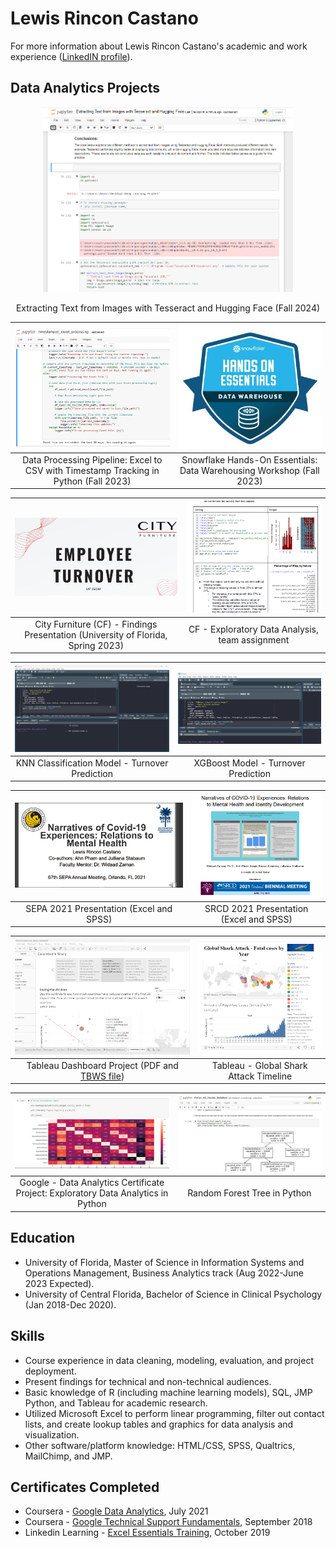 # Lewis Rincon Castano

For more information about Lewis Rincon Castano's academic and work experience ([LinkedIN profile](https://www.linkedin.com/in/lrincas/)).

## Data Analytics Projects

<div align="center">
  <a href="https://github.com/lericas/portfolio/blob/main/fall%202024/Extracting%20Text%20from%20Images%20with%20Tesseract%20and%20Hugging%20Face.ipynb">
    <img src="https://raw.githubusercontent.com/lericas/portfolio/main/images/fall%202024%20project%20-%20extracting%20text%20from%20images.png" width="400"/>
  </a>
  <p>Extracting Text from Images with Tesseract and Hugging Face (Fall 2024)</p>
</div>

| [![Python Script](https://raw.githubusercontent.com/lericas/portfolio/main/images/python_excel_processing.png)](https://github.com/lericas/portfolio/blob/main/RStudio_files/timestamped_excel_processing.ipynb) | [![Snowflake Training](https://raw.githubusercontent.com/lericas/portfolio/main/images/snowflake_training.png)](https://achieve.snowflake.com/4c8fdf2c-1af8-4b38-85aa-7e56ec7804ff) |
|:---:|:---:|
| Data Processing Pipeline: Excel to CSV with Timestamp Tracking in Python (Fall 2023) | Snowflake Hands-On Essentials: Data Warehousing Workshop (Fall 2023)|
 
| [![Final Presentation](https://raw.githubusercontent.com/lericas/portfolio/main/images/CF_final.png)](https://github.com/lericas/portfolio/blob/main/pdf_files/City%20Furniture%20Final%20Presentation.pdf) | [![EDA_CF](https://raw.githubusercontent.com/lericas/portfolio/main/images/EDA_CF.png)](https://github.com/lericas/portfolio/blob/main/pdf_files/City%20Furniture%20_EDA_project.pdf) |
|:---:|:---:|
| City Furniture (CF) - Findings Presentation (University of Florida, Spring 2023) | CF - Exploratory Data Analysis, team assignment |

| [![KNN](https://raw.githubusercontent.com/lericas/portfolio/main/images/KNN_model_v4.png)](https://github.com/lericas/portfolio/blob/main/pdf_files/KNN_model_v4.pdf) | [![Xgboost Model](https://raw.githubusercontent.com/lericas/portfolio/main/images/xgboost_model.png)](https://github.com/lericas/portfolio/blob/main/pdf_files/xgboost_model_final-turnover_prediction.pdf) |
|:---:|:---:|
| KNN Classification Model - Turnover Prediction | XGBoost Model - Turnover Prediction |

| [![SEPA 2021](https://raw.githubusercontent.com/lericas/portfolio/main/images/SEPA%202021.PNG?token=APFL442CSPMA3U4O32JCCK3BE7TXI)](https://github.com/lericas/portfolio/blob/main/pdf_files/SEPA%202021%20Presentation.pdf) | [![SRCD 2021](https://raw.githubusercontent.com/lericas/portfolio/main/images/SRCD%202021.PNG?token=APFL44ZXS7H3UGO2HRHIFNTBE77R4)](https://github.com/lericas/portfolio/blob/main/pdf_files/SRCD%202021%20Presentation.pdf)  |
|:---:|:---:|
| SEPA 2021 Presentation (Excel and SPSS) | SRCD 2021 Presentation (Excel and SPSS) |

| [![TableauDashboard](https://raw.githubusercontent.com/lericas/portfolio/main/images/tableauDashboard.png)](https://github.com/lericas/portfolio/blob/main/pdf_files/RinconCastanoLewis_Tableau_dashboard.pdf)  | [![Tableau Global Shark Attack](https://raw.githubusercontent.com/lericas/portfolio/main/images/GSA%20dashboard%20picture.png)](https://public.tableau.com/app/profile/lewis.rincon.castano/viz/GSArecords/GSA-Year) |
|:---:|:---:|
| Tableau Dashboard Project (PDF and [TBWS file](https://github.com/lericas/portfolio/blob/main/pdf_files/RinconCastanoLewis_Tableau_dashboard.twbx)) | Tableau - Global Shark Attack Timeline | 


| [![EDA](https://raw.githubusercontent.com/lericas/portfolio/main/images/EDA.png)](https://github.com/lericas/portfolio/blob/main/pdf_files/Python_EDA_BellaBeat_Project_Coursera.ipynb) | [![RandomForest](https://raw.githubusercontent.com/lericas/portfolio/main/images/randForest.png)](https://github.com/lericas/portfolio/blob/main/pdf_files/Python_ML_Models_BellaBeat.ipynb)  | 
|:---:|:---:|
| Google - Data Analytics Certificate Project: Exploratory Data Analytics in Python | Random Forest Tree in Python |

## Education
* University of Florida, Master of Science in Information Systems and Operations Management, Business Analytics track (Aug 2022-June 2023 Expected).
* University of Central Florida, Bachelor of Science in Clinical Psychology (Jan 2018-Dec 2020).

## Skills
* Course experience in data cleaning, modeling, evaluation, and project deployment.
* Present findings for technical and non-technical audiences.
* Basic knowledge of R (including machine learning models), SQL, JMP Python, and Tableau for academic research.
* Utilized Microsoft Excel to perform linear programming, filter out contact lists, and create lookup tables and graphics for data analysis and visualization.
* Other software/platform knowledge: HTML/CSS, SPSS, Qualtrics, MailChimp, and JMP.


## Certificates Completed

* Coursera - [Google Data Analytics](https://www.credly.com/badges/20dd9392-bf2c-47f0-bf27-a92d262c0e96?source=linked_in_profile), July 2021
* Coursera - [Google Technical Support Fundamentals](https://www.coursera.org/account/accomplishments/verify/B4C8QHZTCVGZ), September 2018
* Linkedin Learning - [Excel Essentials Training](https://github.com/lericas/portfolio/blob/main/pdf_files/Excel%20Essential%20Training%20Office%20365.pdf), October 2019



